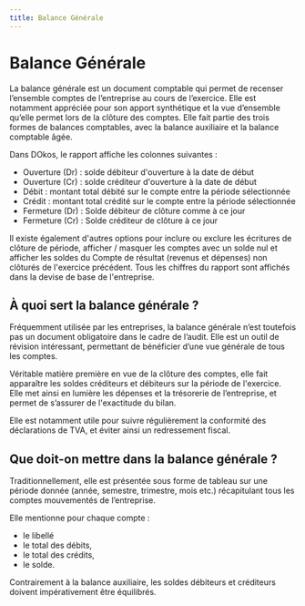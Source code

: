 ```yaml
---
title: Balance Générale
---
```


# Balance Générale

La balance générale est un document comptable qui permet de recenser l’ensemble comptes de l’entreprise au cours de l’exercice. Elle est notamment appréciée pour son apport synthétique et la vue d’ensemble qu’elle permet lors de la clôture des comptes. Elle fait partie des trois formes de balances comptables, avec la balance auxiliaire et la balance comptable âgée.

Dans DOkos, le rapport affiche les colonnes suivantes :

- Ouverture (Dr) : solde débiteur d'ouverture à la date de début
- Ouverture (Cr) : solde créditeur d'ouverture à la date de début
- Débit : montant total débité sur le compte entre la période sélectionnée
- Crédit : montant total crédité sur le compte entre la période sélectionnée
- Fermeture (Dr) : Solde débiteur de clôture comme à ce jour
- Fermeture (Cr) : Solde créditeur de clôture à ce jour

Il existe également d'autres options pour inclure ou exclure les écritures de clôture de période, afficher / masquer les comptes avec un solde nul et afficher les soldes du Compte de résultat (revenus et dépenses) non clôturés de l'exercice précédent. Tous les chiffres du rapport sont affichés dans la devise de base de l'entreprise.
 

## À quoi sert la balance générale ?

Fréquemment utilisée par les entreprises, la balance générale n’est toutefois pas un document obligatoire dans le cadre de l’audit. Elle est un outil de révision intéressant, permettant de bénéficier d’une vue générale de tous les comptes.

Véritable matière première en vue de la clôture des comptes, elle fait apparaître les soldes créditeurs et débiteurs sur la période de l'exercice. Elle met ainsi en lumière les dépenses et la trésorerie de l’entreprise, et permet de s’assurer de l'exactitude du bilan.

Elle est notamment utile pour suivre régulièrement la conformité des déclarations de TVA, et éviter ainsi un redressement fiscal.

## Que doit-on mettre dans la balance générale ?

Traditionnellement, elle est présentée sous forme de tableau sur une période donnée (année, semestre, trimestre, mois etc.) récapitulant tous les comptes mouvementés de l’entreprise.

Elle mentionne pour chaque compte :

-    le libellé
-    le total des débits,
-    le total des crédits,
-    le solde.

Contrairement à la balance auxiliaire, les soldes débiteurs et créditeurs doivent impérativement être équilibrés.